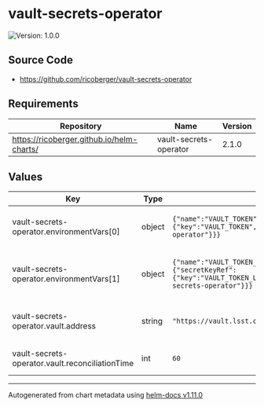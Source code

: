 # vault-secrets-operator

![Version: 1.0.0](https://img.shields.io/badge/Version-1.0.0-informational?style=flat-square)

## Source Code

* <https://github.com/ricoberger/vault-secrets-operator>

## Requirements

| Repository | Name | Version |
|------------|------|---------|
| https://ricoberger.github.io/helm-charts/ | vault-secrets-operator | 2.1.0 |

## Values

| Key | Type | Default | Description |
|-----|------|---------|-------------|
| vault-secrets-operator.environmentVars[0] | object | `{"name":"VAULT_TOKEN","valueFrom":{"secretKeyRef":{"key":"VAULT_TOKEN","name":"vault-secrets-operator"}}}` | environment variable where the Vault read token is kept |
| vault-secrets-operator.environmentVars[1] | object | `{"name":"VAULT_TOKEN_LEASE_DURATION","valueFrom":{"secretKeyRef":{"key":"VAULT_TOKEN_LEASE_DURATION","name":"vault-secrets-operator"}}}` | environment variable storing the lease duration, in seconds |
| vault-secrets-operator.vault.address | string | `"https://vault.lsst.codes"` | URL of the underlying Vault implementation |
| vault-secrets-operator.vault.reconciliationTime | int | `60` | Sync secrets from vault on this cadence |

----------------------------------------------
Autogenerated from chart metadata using [helm-docs v1.11.0](https://github.com/norwoodj/helm-docs/releases/v1.11.0)

